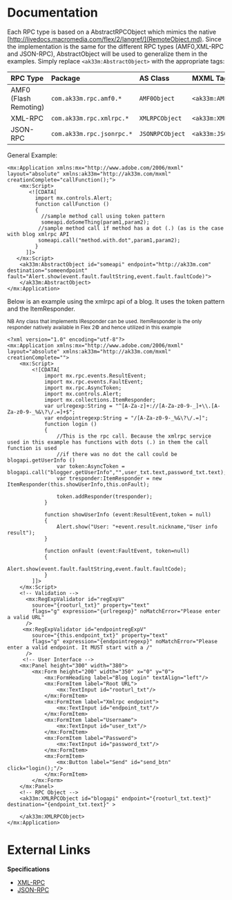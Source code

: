 # Documentation #

Each RPC type is based on a AbstractRPCObject which mimics the native [http://livedocs.macromedia.com/flex/2/langref/](RemoteObject.md). Since the implementation is the same for the different RPC types (AMF0,XML-RPC and JSON-RPC), AbstractObject will be used to generalize them in the examples. Simply replace `<ak33m:AbstractObject>` with the appropriate tags:


| **RPC Type** | **Package** | **AS Class** | **MXML Tag** |
|:-------------|:------------|:-------------|:-------------|
| AMF0 (Flash Remoting) | `com.ak33m.rpc.amf0.*` | `AMF0Object` | `<ak33m:AMF0Object>` |
| XML-RPC      | `com.ak33m.rpc.xmlrpc.*` | `XMLRPCObject` | `<ak33m:XMLRPCObject>` |
|JSON-RPC      | `com.ak33m.rpc.jsonrpc.*` | `JSONRPCObject`| `<ak33m:JSONRPCObject>` |


General Example:
```
<mx:Application xmlns:mx="http://www.adobe.com/2006/mxml" layout="absolute" xmlns:ak33m="http://ak33m.com/mxml" creationComplete="callFunction();">
    <mx:Script>
       <![CDATA[
         import mx.controls.Alert;
         function callFunction ()
         {
           //sample method call using token pattern
           someapi.doSomeThing(param1,param2);
          //sample method call if method has a dot (.) (as is the case with blog xmlrpc API
          someapi.call("method.with.dot",param1,param2);
         }
      ]]>
   </mx:Script>
    <ak33m:AbstractObject id="someapi" endpoint="http://ak33m.com" destination="someendpoint" fault="Alert.show(event.fault.faultString,event.fault.faultCode)">
    </ak33m:AbstractObject>
</mx:Application>
```

Below is an example using the xmlrpc api of a blog. It uses the token pattern and the ItemResponder.


<sub>NB Any class that implements IResponder can be used. ItemResponder is the only responder natively available in Flex 2&copy; and hence utilized in this example</sub>
```
<?xml version="1.0" encoding="utf-8"?>
<mx:Application xmlns:mx="http://www.adobe.com/2006/mxml" layout="absolute" xmlns:ak33m="http://ak33m.com/mxml" creationComplete="">
	<mx:Script>
		<![CDATA[
			import mx.rpc.events.ResultEvent;
			import mx.rpc.events.FaultEvent;
			import mx.rpc.AsyncToken;
			import mx.controls.Alert;
			import mx.collections.ItemResponder;
			var urlregexp:String = "^[A-Za-z]+://[A-Za-z0-9-_]+\\.[A-Za-z0-9-_%&\?\/.=]+$";
			var endpointregexp:String = "/[A-Za-z0-9-_%&\?\/.=]";
			function login ()
			{
				//This is the rpc call. Because the xmlrpc service used in this example has functions with dots (.) in them the call function is used
				//if there was no dot the call could be blogapi.getUserInfo ()
				var token:AsyncToken = blogapi.call("blogger.getUserInfo","",user_txt.text,password_txt.text);
				var tresponder:ItemResponder = new ItemResponder(this.showUserInfo,this.onFault);
				
				token.addResponder(tresponder);
			}
			
			function showUserInfo (event:ResultEvent,token = null)
			{
				Alert.show("User: "+event.result.nickname,"User info result");
			}
			
			function onFault (event:FaultEvent, token=null)
			{
				Alert.show(event.fault.faultString,event.fault.faultCode);
			}
		]]>
	</mx:Script>
	<!-- Validation -->
	  <mx:RegExpValidator id="regExpV" 
        source="{rooturl_txt}" property="text" 
        flags="g" expression="{urlregexp}" noMatchError="Please enter a valid URL"
      />
     <mx:RegExpValidator id="endpointregExpV" 
        source="{this.endpoint_txt}" property="text" 
        flags="g" expression="{endpointregexp}" noMatchError="Please enter a valid endpoint. It MUST start with a /"
      />
     <!-- User Interface -->
	<mx:Panel height="300" width="380">
		<mx:Form height="200" width="350" x="0" y="0">
			<mx:FormHeading label="Blog Login" textAlign="left"/>
			<mx:FormItem label="Root URL">
				<mx:TextInput id="rooturl_txt"/>
			</mx:FormItem>
			<mx:FormItem label="Xmlrpc endpoint">
				<mx:TextInput id="endpoint_txt"/>
			</mx:FormItem>
			<mx:FormItem label="Username">
				<mx:TextInput id="user_txt"/>
			</mx:FormItem>
			<mx:FormItem label="Password">
				<mx:TextInput id="password_txt"/>
			</mx:FormItem>
			<mx:FormItem>
				<mx:Button label="Send" id="send_btn" click="login();"/>
			</mx:FormItem>
		</mx:Form>
	</mx:Panel>
	<!-- RPC Object -->
	<ak33m:XMLRPCObject id="blogapi" endpoint="{rooturl_txt.text}" destination="{endpoint_txt.text}" >
		
	</ak33m:XMLRPCObject>
</mx:Application>
```

# External Links #

**Specifications**
  * [XML-RPC](http://www.xmlrpc.com/spec)
  * [JSON-RPC](http://json-rpc.org/wiki/specification)












